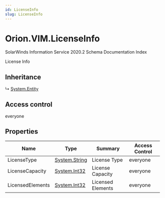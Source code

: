 ```yaml
---
id: LicenseInfo
slug: LicenseInfo
---
```


# Orion.VIM.LicenseInfo

SolarWinds Information Service 2020.2 Schema Documentation Index

License Info

## Inheritance

↳ [System.Entity](./../System/Entity)

## Access control

everyone

## Properties

| Name | Type | Summary | Access Control |
| ------ | ------ | ------ | ------ |
| LicenseType | [System.String](https://docs.microsoft.com/en-us/dotnet/api/system.string) | License Type | everyone |
| LicenseCapacity | [System.Int32](https://docs.microsoft.com/en-us/dotnet/api/system.int32) | License Capacity | everyone |
| LicensedElements | [System.Int32](https://docs.microsoft.com/en-us/dotnet/api/system.int32) | Licensed Elements | everyone |

